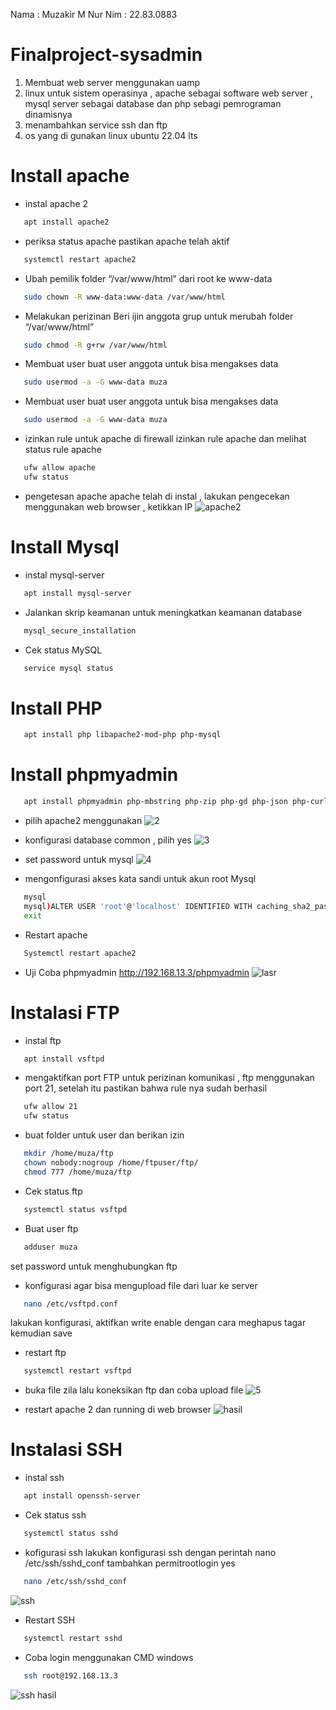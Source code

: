 Nama : Muzakir M Nur
Nim : 22.83.0883

# Finalproject-sysadmin

1. Membuat web server menggunakan uamp
2. linux untuk sistem operasinya , apache sebagai software web server ,  mysql server sebagai database dan php sebagi pemrograman dinamisnya
3. menambahkan service ssh dan ftp
4. os yang di gunakan linux ubuntu 22.04 lts

# Install apache
- instal apache 2 
```bash
   apt install apache2
```

- periksa status apache
pastikan apache telah aktif
```bash
   systemctl restart apache2
```

- Ubah pemilik folder “/var/www/html” dari root ke www-data
```bash
   sudo chown -R www-data:www-data /var/www/html
```

- Melakukan perizinan
Beri ijin anggota grup untuk merubah folder “/var/www/html”
```bash
   sudo chmod -R g+rw /var/www/html
```

- Membuat user
buat user anggota untuk bisa mengakses data
```bash
   sudo usermod -a -G www-data muza
```

- Membuat user
buat user anggota untuk bisa mengakses data
```bash
   sudo usermod -a -G www-data muza
```
- izinkan rule untuk apache di firewall
izinkan rule apache dan melihat status rule apache
```bash
   ufw allow apache
   ufw status
```

- pengetesan apache
apache telah di instal , lakukan pengecekan menggunakan web browser , ketikkan IP
![apache2](https://github.com/MuzaTzy/Finalproject-sysadmin/assets/144196362/a4812eb5-17c1-4bd2-aa17-3f582a2b1c41)

# Install Mysql
- instal mysql-server 
```bash
   apt install mysql-server
```
- Jalankan skrip keamanan untuk meningkatkan keamanan database
```bash
   mysql_secure_installation
```
- Cek status MySQL
```bash
   service mysql status
```

# Install PHP
```bash
   apt install php libapache2-mod-php php-mysql
```

# Install phpmyadmin
```bash
   apt install phpmyadmin php-mbstring php-zip php-gd php-json php-curl
```

- pilih apache2 menggunakan
![2](https://github.com/MuzaTzy/Finalproject-sysadmin/assets/144196362/c65276f0-05e1-4155-837c-b3aa32edd64f)

- konfigurasi database common , pilih yes
![3](https://github.com/MuzaTzy/Finalproject-sysadmin/assets/144196362/7a4f980c-f726-4c39-a0c5-b52538b71303)

- set password untuk mysql
![4](https://github.com/MuzaTzy/Finalproject-sysadmin/assets/144196362/a8d3f9bc-8463-4a63-a61f-7f2dd10c2f81)

- mengonfigurasi akses kata sandi untuk akun root Mysql
```bash
   mysql
   mysql)ALTER USER 'root'@'localhost' IDENTIFIED WITH caching_sha2_password BY   'password';
   exit
```

- Restart apache
```bash
   Systemctl restart apache2
```

- Uji Coba phpmyadmin
http://192.168.13.3/phpmyadmin
![lasr](https://github.com/MuzaTzy/Finalproject-sysadmin/assets/144196362/7073c518-ef34-4b4a-9112-d85060eb3d9f)

# Instalasi FTP

- instal ftp
```bash
   apt install vsftpd
```

- mengaktifkan port FTP
untuk perizinan komunikasi , ftp menggunakan port 21, setelah itu pastikan bahwa rule nya sudah berhasil
```bash
   ufw allow 21
   ufw status
```

- buat folder untuk user dan berikan izin
```bash
   mkdir /home/muza/ftp
   chown nobody:nogroup /home/ftpuser/ftp/
   chmod 777 /home/muza/ftp

```

- Cek status ftp
```bash
   systemctl status vsftpd
```

- Buat user ftp
```bash
   adduser muza
```
set password untuk menghubungkan ftp

- konfigurasi agar bisa mengupload file dari luar ke server 
```bash
   nano /etc/vsftpd.conf
```
lakukan konfigurasi, aktifkan write enable dengan cara meghapus tagar kemudian save

- restart ftp
```bash
   systemctl restart vsftpd
```

- buka file zila lalu koneksikan ftp dan coba upload file
![5](https://github.com/MuzaTzy/Finalproject-sysadmin/assets/144196362/657d4b02-f3be-41fc-aea5-2455c8f3ec9d)

- restart apache 2 dan running di web browser
![hasil](https://github.com/MuzaTzy/Finalproject-sysadmin/assets/144196362/315dd8ad-4226-4ea0-81ba-b27c03da18cf)

# Instalasi SSH

- instal ssh
```bash
   apt install openssh-server
```

- Cek status ssh
```bash
   systemctl status sshd
```

- kofigurasi ssh
lakukan konfigurasi ssh dengan perintah nano /etc/ssh/sshd_conf tambahkan permitrootlogin yes
```bash
   nano /etc/ssh/sshd_conf
```
![ssh](https://github.com/MuzaTzy/Finalproject-sysadmin/assets/144196362/e71f962d-5466-4460-80a6-6139eb5d3d0f)

- Restart SSH
```bash
   systemctl restart sshd
```

- Coba login menggunakan CMD windows
```bash
   ssh root@192.168.13.3
```
![ssh hasil](https://github.com/MuzaTzy/Finalproject-sysadmin/assets/144196362/2bbb7666-b92c-4439-8f65-7b1d16fbd64d)







